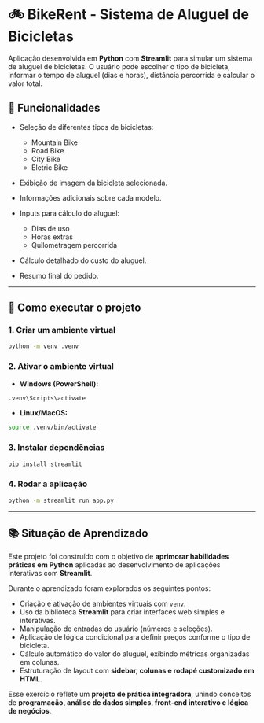 # 🚲 BikeRent - Sistema de Aluguel de Bicicletas

Aplicação desenvolvida em **Python** com **Streamlit** para simular um sistema de aluguel de bicicletas.
O usuário pode escolher o tipo de bicicleta, informar o tempo de aluguel (dias e horas), distância percorrida e calcular o valor total.

## 📌 Funcionalidades

* Seleção de diferentes tipos de bicicletas:

  * Mountain Bike
  * Road Bike
  * City Bike
  * Eletric Bike

* Exibição de imagem da bicicleta selecionada.

* Informações adicionais sobre cada modelo.

* Inputs para cálculo do aluguel:

  * Dias de uso
  * Horas extras
  * Quilometragem percorrida

* Cálculo detalhado do custo do aluguel.

* Resumo final do pedido.

---

## 🚀 Como executar o projeto

### 1. Criar um ambiente virtual

```bash
python -m venv .venv
```

### 2. Ativar o ambiente virtual

* **Windows (PowerShell):**

```bash
.venv\Scripts\activate
```

* **Linux/MacOS:**

```bash
source .venv/bin/activate
```

### 3. Instalar dependências

```bash
pip install streamlit
```

### 4. Rodar a aplicação

```bash
python -m streamlit run app.py
```

---

## 📚 Situação de Aprendizado

Este projeto foi construído com o objetivo de **aprimorar habilidades práticas em Python** aplicadas ao desenvolvimento de aplicações interativas com **Streamlit**.

Durante o aprendizado foram explorados os seguintes pontos:

* Criação e ativação de ambientes virtuais com `venv`.
* Uso da biblioteca **Streamlit** para criar interfaces web simples e interativas.
* Manipulação de entradas do usuário (números e seleções).
* Aplicação de lógica condicional para definir preços conforme o tipo de bicicleta.
* Cálculo automático do valor do aluguel, exibindo métricas organizadas em colunas.
* Estruturação de layout com **sidebar, colunas e rodapé customizado em HTML**.

Esse exercício reflete um **projeto de prática integradora**, unindo conceitos de **programação, análise de dados simples, front-end interativo e lógica de negócios**.


